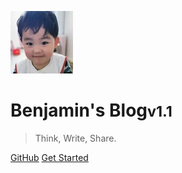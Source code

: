 ![logo](logo.jpeg)

# Benjamin's Blog<small>v1.1</small>

> Think, Write, Share.



[GitHub](https://github.com/bjmzhang)
[Get Started](README)